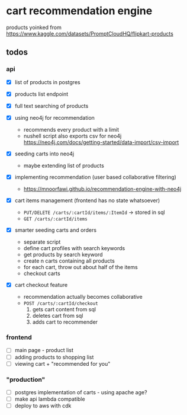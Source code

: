 # cart recommendation engine

products yoinked from https://www.kaggle.com/datasets/PromptCloudHQ/flipkart-products

## todos

### api

- [x] list of products in postgres

- [x] products list endpoint

- [x] full text searching of products

- [x] using neo4j for recommendation
    - recommends every product with a limit
    - nushell script also exports csv for neo4j https://neo4j.com/docs/getting-started/data-import/csv-import

- [x] seeding carts into neo4j
    - maybe extending list of products

- [x] implementing recommendation (user based collaborative filtering)
    - https://mnoorfawi.github.io/recommendation-engine-with-neo4j

- [x] cart items management (frontend has no state whatsoever)
    - `PUT/DELETE /carts/:cartId/items/:ItemId` -> stored in sql
    - `GET /carts/:cartId/items`

- [x] smarter seeding carts and orders
    - separate script
    - define cart profiles with search keywords
    - get products by search keyword
    - create n carts containing all products
    - for each cart, throw out about half of the items
    - checkout carts

- [x] cart checkout feature
    - recommendation actually becomes collaborative
    - `POST /carts/:cartId/checkout`
        1. gets cart content from sql
        1. deletes cart from sql
        1. adds cart to recommender

### frontend

- [ ] main page - product list
- [ ] adding products to shopping list
- [ ] viewing cart + "recommended for you"

### "production"

- [ ] postgres implementation of carts - using apache age?
- [ ] make api lambda compatible
- [ ] deploy to aws with cdk
